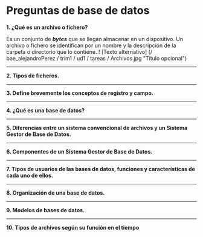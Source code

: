 # Preguntas de base de datos

**1. ¿Qué es un archivo o fichero?**

Es un conjunto de ***bytes*** que se llegan almacenar en un dispositivo. Un archivo o fichero se identifican por un nombre y la descripción de la carpeta o directorio que lo contiene.
! [Texto alternativo] (/ bae_alejandroPerez / trim1 / ud1 / tareas / Archivos.jpg "Título opcional")
___
**2. Tipos de ficheros.**
___
**3. Define brevemente los conceptos de registro y campo.**
___
**4. ¿Qué es una base de datos?**
___
**5. Diferencias entre un sistema convencional de archivos y un Sistema Gestor de Base de Datos.**
___
**6. Componentes de un Sistema Gestor de Base de Datos.**
___
**7. Tipos de usuarios de las bases de datos, funciones y características de cada uno de ellos.**
___
**8. Organización de una base de datos.**
___
**9. Modelos de bases de datos.**
___
**10. Tipos de archivos según su función en el tiempo**
